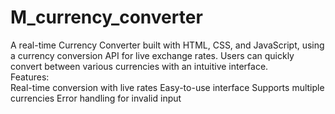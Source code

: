 # M_currency_converter
A real-time Currency Converter built with HTML, CSS, and JavaScript, using a currency conversion API for live exchange rates. 
Users can quickly convert between various currencies with an intuitive interface.  
Features:  
    Real-time conversion with live rates 
    Easy-to-use interface 
    Supports multiple currencies 
    Error handling for invalid input
